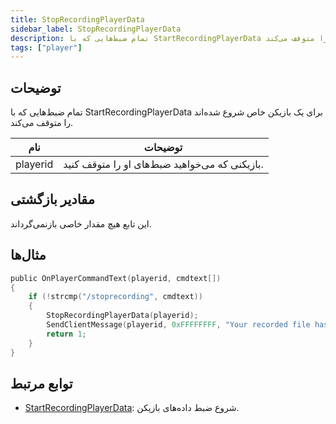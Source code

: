 ```yaml
---
title: StopRecordingPlayerData
sidebar_label: StopRecordingPlayerData
description: تمام ضبط‌هایی که با StartRecordingPlayerData برای یک بازیکن خاص شروع شده‌اند را متوقف می‌کند.
tags: ["player"]
---
```


## توضیحات

تمام ضبط‌هایی که با StartRecordingPlayerData برای یک بازیکن خاص شروع شده‌اند را متوقف می‌کند.

| نام      | توضیحات                                           |
| -------- | ------------------------------------------------ |
| playerid | بازیکنی که می‌خواهید ضبط‌های او را متوقف کنید. |

## مقادیر بازگشتی

این تابع هیچ مقدار خاصی بازنمی‌گرداند.

## مثال‌ها

```c
public OnPlayerCommandText(playerid, cmdtext[])
{
    if (!strcmp("/stoprecording", cmdtext))
    {
        StopRecordingPlayerData(playerid);
        SendClientMessage(playerid, 0xFFFFFFFF, "Your recorded file has been saved to the scriptfiles folder!");
        return 1;
    }
}
```

## توابع مرتبط

- [StartRecordingPlayerData](StartRecordingPlayerData): شروع ضبط داده‌های بازیکن.